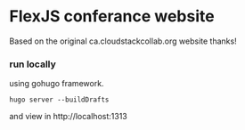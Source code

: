 # FlexJS conferance website

Based on the original ca.cloudstackcollab.org website thanks!

### run locally

using gohugo framework.

```
hugo server --buildDrafts
```

and view in http://localhost:1313